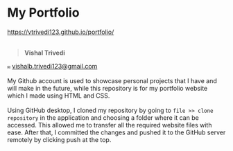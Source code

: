 # My Portfolio
https://vtrivedi123.github.io/portfolio/
<br>
</br>
> **Vishal Trivedi**

`✉` vishalb.trivedi123@gmail.com
<br>
</br>
My Github account is used to showcase personal projects that I have and will make in the future, while this repository is for my portfolio website which I made using HTML and CSS.
<br>
</br>
Using GitHub desktop, I cloned my repository by going to `file >> clone repository` in the application and choosing a folder where it can be accessed. This allowed me to transfer all the required website files with ease. After that, I committed the changes and pushed it to the GitHub server remotely by clicking push at the top.
